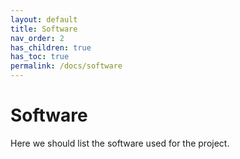 ```yaml
---
layout: default
title: Software
nav_order: 2
has_children: true
has_toc: true
permalink: /docs/software
---
```


# Software
Here we should list the software used for the project.
